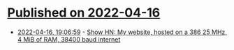 # [Published on 2022-04-16](index.md)

* [2022-04-16, 19:06:59](https://news.ycombinator.com/item?id=31055132) - [Show HN: My website, hosted on a 386 25 MHz, 4 MiB of RAM, 38400 baud internet](http://serentty.com)
